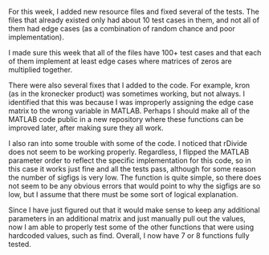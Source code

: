 For this week, I added new resource files and fixed several of the tests. The files that already existed only had about 10 test cases in them, and not all of them had edge cases (as a combination of random chance and poor implementation). 

I made sure this week that all of the files have 100+ test cases and that each of them implement at least edge cases where matrices of zeros are multiplied together. 

There were also several fixes that I added to the code. For example, kron (as in the kronecker product) was sometimes working, but not always. I identified that this was because I was improperly assigning the edge case matrix to the wrong variable in MATLAB. Perhaps I should make all of the MATLAB code public in a new repository where these functions can be improved later, after making sure they all work.

I also ran into some trouble with some of the code. I noticed that rDivide does not seem to be working properly. Regardless, I flipped the MATLAB parameter order to reflect the specific implementation for this code, so in this case it works just fine and all the tests pass, although for some reason the number of sigfigs is very low. The function is quite simple, so there does not seem to be any obvious errors that would point to why the sigfigs are so low, but I assume that there must be some sort of logical explanation. 

Since I have just figured out that it would make sense to keep any additional parameters in an additional matrix and just manually pull out the values, now I am able to properly test some of the other functions that were using hardcoded values, such as find. Overall, I now have 7 or 8 functions fully tested.
